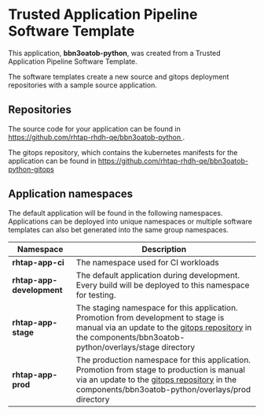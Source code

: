 # Trusted Application Pipeline Software Template

This application, **bbn3oatob-python**, was created from a Trusted Application Pipeline Software Template.

The software templates create a new source and gitops deployment repositories with a sample source application. 

## Repositories

The source code for your application can be found in [https://github.com/rhtap-rhdh-qe/bbn3oatob-python ](https://github.com/rhtap-rhdh-qe/bbn3oatob-python ).
 
The gitops repository, which contains the kubernetes manifests for the application can be found in 
[https://github.com/rhtap-rhdh-qe/bbn3oatob-python-gitops ](https://github.com/rhtap-rhdh-qe/bbn3oatob-python-gitops ) 

## Application namespaces 

The default application will be found in the following namespaces. Applications can be deployed into unique namespaces or multiple software templates can also bet generated into the same group namespaces.  

|  Namespace   |  Description   |  
| -------- | -------- |
| **rhtap-app-ci** | The namespace used for CI workloads |
| **rhtap-app-development** | The default application during development. Every build will be deployed to this namespace for testing. |
| **rhtap-app-stage** | The staging namespace for this application. Promotion from development to stage is manual via an update to the [gitops repository](https://github.com/rhtap-rhdh-qe/bbn3oatob-python-gitops ) in the components/bbn3oatob-python/overlays/stage directory |
| **rhtap-app-prod** | The production namespace for this application. Promotion from stage to production is manual via an update to the [gitops repository](https://github.com/rhtap-rhdh-qe/bbn3oatob-python-gitops ) in the components/bbn3oatob-python/overlays/prod directory |